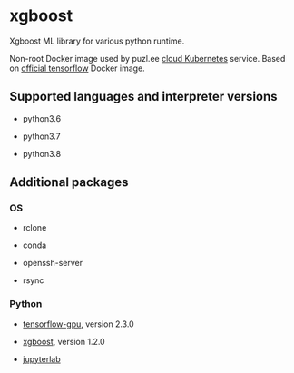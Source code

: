 # xgboost

Xgboost ML library for various python runtime.

Non-root Docker image used by puzl.ee [cloud Kubernetes](https://puzl.ee) service. Based on [official tensorflow](https://hub.docker.com/r/tensorflow/tensorflow) Docker image.

## Supported languages and interpreter versions

- python3.6

- python3.7

- python3.8

## Additional packages
### OS

- rclone

- conda

- openssh-server

- rsync

### Python

- [tensorflow-gpu](https://pypi.org/project/tensorflow-gpu/), version 2.3.0

- [xgboost](https://pypi.org/project/xgboost/), version 1.2.0

- [jupyterlab](https://pypi.org/project/jupyterlab/)

